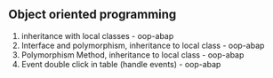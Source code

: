 


##             Object oriented programming

1.  inheritance with local classes - oop-abap
2.  Interface and polymorphism, inheritance to local class - oop-abap
3.  Polymorphism Method, inheritance to local class - oop-abap
4.  Event double click in table (handle events) - oop-abap